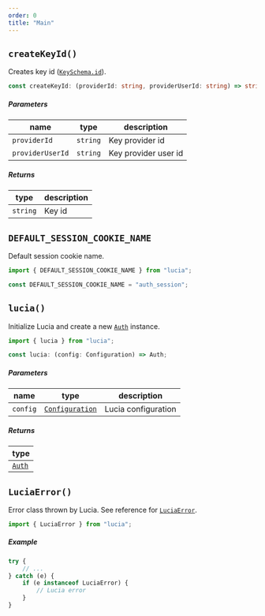 ```yaml
---
order: 0
title: "Main"
---
```


## `createKeyId()`

Creates key id ([`KeySchema.id`](/reference/lucia/interfaces#keyschema)).

```ts
const createKeyId: (providerId: string, providerUserId: string) => string;
```

##### Parameters

| name             | type     | description          |
| ---------------- | -------- | -------------------- |
| `providerId`     | `string` | Key provider id      |
| `providerUserId` | `string` | Key provider user id |

##### Returns

| type     | description |
| -------- | ----------- |
| `string` | Key id      |

## `DEFAULT_SESSION_COOKIE_NAME`

Default session cookie name.

```ts
import { DEFAULT_SESSION_COOKIE_NAME } from "lucia";
```

```ts
const DEFAULT_SESSION_COOKIE_NAME = "auth_session";
```

## `lucia()`

Initialize Lucia and create a new [`Auth`](/reference/lucia/interfaces/auth) instance.

```ts
import { lucia } from "lucia";
```

```ts
const lucia: (config: Configuration) => Auth;
```

##### Parameters

| name     | type                                     | description         |
| -------- | ---------------------------------------- | ------------------- |
| `config` | [`Configuration`](/basics/configuration) | Lucia configuration |

##### Returns

| type                                       |
| ------------------------------------------ |
| [`Auth`](/reference/lucia/interfaces/auth) |

## `LuciaError()`

Error class thrown by Lucia. See reference for [`LuciaError`](/reference/lucia/main#luciaerror).

```ts
import { LuciaError } from "lucia";
```

##### Example

```ts
try {
	// ...
} catch (e) {
	if (e instanceof LuciaError) {
		// Lucia error
	}
}
```
